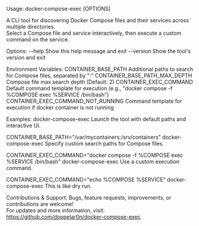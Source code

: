 Usage: docker-compose-exec [OPTIONS]

A CLI tool for discovering Docker Compose files and their services across multiple directories.  
Select a Compose file and service interactively, then execute a custom command on the service.

Options:
  --help                Show this help message and exit
  --version             Show the tool's version and exit

Environment Variables:
  CONTAINER_BASE_PATH                Additional paths to search for Compose files, separated by ":"
  CONTAINER_BASE_PATH_MAX_DEPTH      Compose file max search depth (Default: 2)
  CONTAINER_EXEC_COMMAND             Default command template for execution (e.g., "docker compose -f %COMPOSE exec %SERVICE /bin/bash")
  CONTAINER_EXEC_COMMAND_NOT_RUNNING Command template for execution if docker container is not running

Examples:
  docker-compose-exec
      Launch the tool with default paths and interactive UI.

  CONTAINER_BASE_PATH="/var/mycontainers:/srv/containers" docker-compose-exec
      Specify custom search paths for Compose files.

  CONTAINER_EXEC_COMMAND="docker compose -f %COMPOSE exec %SERVICE /bin/bash" docker-compose-exec
      Use a custom execution command.

  CONTAINER_EXEC_COMMAND="echo %COMPOSE %SERVICE" docker-compose-exec
      This is like dry run.

Contributions & Support:
  Bugs, feature requests, improvements, or contributions are welcome!  
  For updates and more information, visit:  
  https://github.com/doppelar0n/docker-compose-exec
